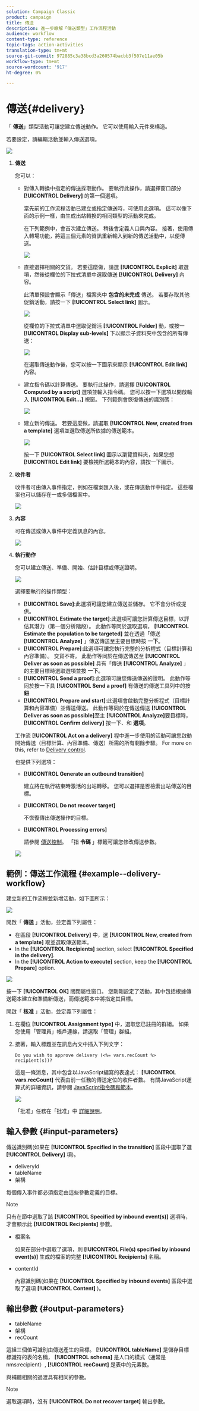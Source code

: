 ```yaml
---
solution: Campaign Classic
product: campaign
title: 傳送
description: 進一步瞭解「傳送類型」工作流程活動
audience: workflow
content-type: reference
topic-tags: action-activities
translation-type: tm+mt
source-git-commit: 972885c3a38bcd3a260574bacbb3f507e11ae05b
workflow-type: tm+mt
source-wordcount: '917'
ht-degree: 0%

---
```



# 傳送{#delivery}

「 **傳送**」類型活動可讓您建立傳送動作。 它可以使用輸入元件來構造。

若要設定，請編輯活動並輸入傳送選項。

![](assets/edit_diffusion.png)

1. **傳送**

   您可以：

   * 對傳入轉換中指定的傳送採取動作。 要執行此操作，請選擇窗口部分 **[!UICONTROL Delivery]** 的第一個選項。

      當先前的工作流程活動已建立或指定傳送時，可使用此選項。 這可以像下面的示例一樣，由生成出站轉換的相同類型的活動來完成。

      在下列範例中，會首次建立傳送。 稍後會定義人口與內容。 接著，使用傳入轉場功能，將這三個元素的資訊重新輸入到新的傳送活動中，以便傳送。

      ![](assets/specified_transition_option_exemple.png)

   * 直接選擇相關的交貨。 若要這麼做，請選 **[!UICONTROL Explicit]** 取選項，然後從欄位的下拉式清單中選取傳送 **[!UICONTROL Delivery]** 內容。

      此清單預設會顯示「傳送」檔案夾中 **包含的未完成** 傳送。 若要存取其他促銷活動，請按一下 **[!UICONTROL Select link]** 圖示。

      ![](assets/diffusion_edit_1.png)

      從欄位的下拉式清單中選取促銷活 **[!UICONTROL Folder]** 動，或按一 **[!UICONTROL Display sub-levels]** 下以顯示子資料夾中包含的所有傳送：

      ![](assets/diffusion_edit_2.png)

      在選取傳送動作後，您可以按一下圖示來顯示 **[!UICONTROL Edit link]** 內容。

   * 建立指令碼以計算傳送。 要執行此操作，請選擇 **[!UICONTROL Computed by a script]** 選項並輸入指令碼。 您可以按一下選項以開啟輸入 **[!UICONTROL Edit...]** 視窗。 下列範例會恢復傳送的識別碼：

      ![](assets/diffusion_edit_3.png)

   * 建立新的傳送。 若要這麼做，請選取 **[!UICONTROL New, created from a template]** 選項並選取傳送所依據的傳送範本。

      ![](assets/diffusion_edit_4.png)

      按一下 **[!UICONTROL Select link]** 圖示以瀏覽資料夾，如果您想 **[!UICONTROL Edit link]** 要檢視所選範本的內容，請按一下圖示。

1. **收件者**

   收件者可由傳入事件指定，例如在檔案匯入後，或在傳送動作中指定。 這些檔案也可以儲存在一或多個檔案中。

   ![](assets/diffusion_edit_5.png)

1. **內容**

   可在傳送或傳入事件中定義訊息的內容。

   ![](assets/diffusion_edit_6.png)

1. **執行動作**

   您可以建立傳送、準備、開始、估計目標或傳送證明。

   ![](assets/diffusion_edit_7.png)

   選擇要執行的操作類型：

   * **[!UICONTROL Save]**:此選項可讓您建立傳送並儲存。 它不會分析或提供。
   * **[!UICONTROL Estimate the target]**:此選項可讓您計算傳送目標，以評估其潛力（第一個分析階段）。 此動作等同於選取選項， **[!UICONTROL Estimate the population to be targeted]** 並在透過「傳送 **[!UICONTROL Analyze]** 」傳送傳送至主要目標時按 **一下**。
   * **[!UICONTROL Prepare]**:此選項可讓您執行完整的分析程式（目標計算和內容準備）。 交貨不寄。 此動作等同於在傳送傳送至 **[!UICONTROL Deliver as soon as possible]** 具有「傳送 **[!UICONTROL Analyze]** 」的主要目標時選取選項並按 **一下**。
   * **[!UICONTROL Send a proof]**:此選項可讓您傳送傳送的證明。 此動作等同於按一下具 **[!UICONTROL Send a proof]** 有傳送的傳送工具列中的按 **鈕**
   * **[!UICONTROL Prepare and start]**:此選項會啟動完整分析程式（目標計算和內容準備）並傳送傳送。 此動作等同於在傳送傳送 **[!UICONTROL Deliver as soon as possible]**&#x200B;至主 **[!UICONTROL Analyze]**&#x200B;要目標時， **[!UICONTROL Confirm delivery]** 按一下、和 **選項**。

   工作流 **[!UICONTROL Act on a delivery]** 程中進一步使用的活動可讓您啟動開始傳送（目標計算、內容準備、傳送）所需的所有剩餘步驟。 For more on this, refer to [Delivery control](../../workflow/using/delivery-control.md).

   也提供下列選項：

   * **[!UICONTROL Generate an outbound transition]**

      建立將在執行結束時激活的出站轉移。 您可以選擇是否檢索出站傳送的目標。

   * **[!UICONTROL Do not recover target]**

      不恢復傳出傳送操作的目標。

   * **[!UICONTROL Processing errors]**

      請參閱 [傳送控制](../../workflow/using/delivery-control.md)。
   「指 **令碼** 」標籤可讓您修改傳送參數。

   ![](assets/edit_diffusion_fil_script.png)

## 範例：傳送工作流程 {#example--delivery-workflow}

建立新的工作流程並新增活動，如下圖所示：

![](assets/new-workflow-5.png)

開啟「 **傳送** 」活動，並定義下列屬性：

* 在區段 **[!UICONTROL Delivery]** 中，選 **[!UICONTROL New, created from a template]** 取並選取傳送範本。
* In the **[!UICONTROL Recipients]** section, select **[!UICONTROL Specified in the delivery]**.
* In the **[!UICONTROL Action to execute]** section, keep the **[!UICONTROL Prepare]** option.

![](assets/new-workflow-param-delivery.png)

按一下 **[!UICONTROL OK]** 關閉屬性窗口。 您剛剛設定了活動，其中包括根據傳送範本建立和準備新傳送，而傳送範本中將指定其目標。

開啟「 **核准** 」活動，並定義下列屬性：

1. 在欄位 **[!UICONTROL Assignment type]** 中，選取您已註冊的群組。 如果您使用「管理員」帳戶連線，請選取「管理」群組。
1. 接著，輸入標題並在訊息內文中插入下列文字：

   ```
   Do you wish to approve delivery (<%= vars.recCount %> recipient(s))?
   ```

   這是一條消息，其中包含以JavaScript編寫的表達式： **[!UICONTROL vars.recCount]** 代表由前一任務的傳送定位的收件者數。 有關JavaScript運算式的詳細資訊，請參閱 [JavaScript指令碼和範本](../../workflow/using/javascript-scripts-and-templates.md)。

   ![](assets/new-workflow-param-validation.png)

   「批准」任務在「批准」中 [詳細說明](../../workflow/using/approval.md)。

## 輸入參數 {#input-parameters}

傳送識別碼(如果在 **[!UICONTROL Specified in the transition]** 區段中選取了選 **[!UICONTROL Delivery]** 項)。

* deliveryId
* tableName
* 架構

每個傳入事件都必須指定由這些參數定義的目標。

>[!NOTE]
>
>只有在節中選取了該 **[!UICONTROL Specified by inbound event(s)]** 選項時，才會顯示此 **[!UICONTROL Recipients]** 參數。

* 檔案名

   如果在部分中選取了選項，則 **[!UICONTROL File(s) specified by inbound event(s)]** 生成的檔案的完整 **[!UICONTROL Recipients]** 名稱。

* contentId

   內容識別碼(如果在 **[!UICONTROL Specified by inbound events]** 區段中選取了選項 **[!UICONTROL Content]** )。

## 輸出參數 {#output-parameters}

* tableName
* 架構
* recCount

這組三個值可識別由傳送產生的目標。 **[!UICONTROL tableName]** 是儲存目標標識符的表的名稱， **[!UICONTROL schema]** 是人口的模式（通常是nms:recipient）, **[!UICONTROL recCount]** 是表中的元素數。

與補體相關的過渡具有相同的參數。

>[!NOTE]
>
>選取選項時，沒有 **[!UICONTROL Do not recover target]** 輸出參數。

